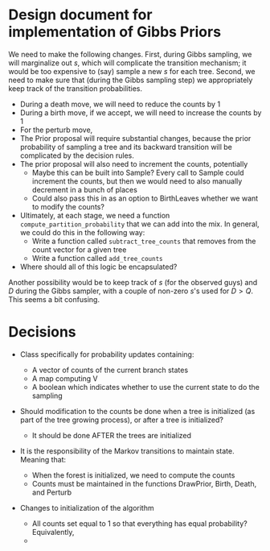 # Design document for implementation of Gibbs Priors

We need to make the following changes. First, during Gibbs sampling, we will marginalize out $s$, which will complicate the transition mechanism; it would be too expensive to (say) sample a new $s$ for each tree. Second, we need to make sure that (during the Gibbs sampling step) we appropriately keep track of the transition probabilities.

- During a death move, we will need to reduce the counts by 1
- During a birth move, if we accept, we will need to increase the counts by 1
- For the perturb move, 
- The Prior proposal will require substantial changes, because the prior probability of sampling a tree and its backward transition will be complicated by the decision rules.
- The prior proposal will also need to increment the counts, potentially
  - Maybe this can be built into Sample? Every call to Sample could increment the counts, but then we would need to also manually decrement in a bunch of places
  - Could also pass this in as an option to BirthLeaves whether we want to modify the counts?
- Ultimately, at each stage, we need a function `compute_partition_probability` that we can add into the mix. In general, we could do this in the following way:
  - Write a function called `subtract_tree_counts` that removes from the count vector for a given tree
  - Write a function called `add_tree_counts` 
- Where should all of this logic be encapsulated?

Another possibility would be to keep track of $s$ (for the observed guys) and $D$ during the Gibbs sampler, with a couple of non-zero $s$'s used for $D > Q$. This seems a bit confusing.


# Decisions

- Class specifically for probability updates containing:
  - A vector of counts of the current branch states
  - A map computing V
  - A boolean which indicates whether to use the current state to do the sampling
  
- Should modification to the counts be done when a tree is initialized (as part of the tree growing process), or after a tree is initialized?
  - It should be done AFTER the trees are initialized

- It is the responsibility of the Markov transitions to maintain state. Meaning that:
  - When the forest is initialized, we need to compute the counts
  - Counts must be maintained in the functions DrawPrior, Birth, Death, and Perturb
  
- Changes to initialization of the algorithm
  - All counts set equal to 1 so that everything has equal probability? Equivalently, 
  - 


